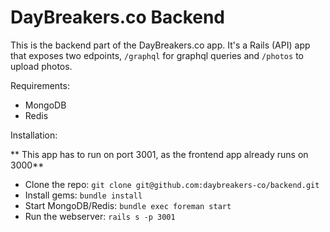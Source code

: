 # DayBreakers.co Backend

This is the backend part of the DayBreakers.co app.
It's a Rails (API) app that exposes two edpoints, `/graphql` for graphql queries and `/photos` to upload photos.

Requirements:

* MongoDB
* Redis

Installation:

** This app has to run on port 3001, as the frontend app already runs on 3000**

* Clone the repo: `git clone git@github.com:daybreakers-co/backend.git`
* Install gems: `bundle install`
* Start MongoDB/Redis: `bundle exec foreman start`
* Run the webserver: `rails s -p 3001`
